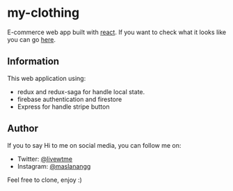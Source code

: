 # my-clothing
E-commerce web app built with [react](https://reactjs.org/).
If you want to check what it looks like you can go [here](https://my-clothing-ltd.herokuapp.com/).

## Information
<div>
  This web application using:
  <ul>
    <li>redux and redux-saga for handle local state.</li>
    <li>firebase authentication and firestore</li>
    <li>Express for handle stripe button</li>
  </ul>
 </div>
 
 ## Author
 <div>
  If you to say Hi to me on social media, you can follow me on:
  <ul>
    <li>Twitter: <a href="https://twitter.com/livewtme">@livewtme</a></li>
    <li>Instagram: <a href="https://www.instagram.com/maslanangg/">@maslanangg</a></li>
  </ul>
 </div>
 
 Feel free to clone, enjoy :)
